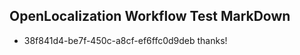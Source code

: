 ## OpenLocalization Workflow Test MarkDown
* 38f841d4-be7f-450c-a8cf-ef6ffc0d9deb thanks!

<!--HONumber=Aug16_HO4-->


